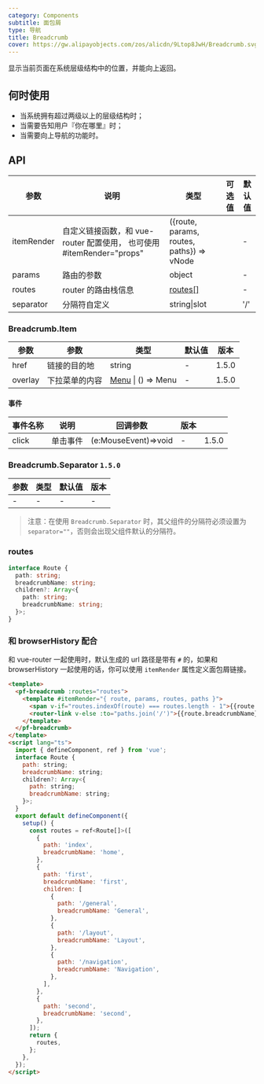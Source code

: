 ```yaml
---
category: Components
subtitle: 面包屑
type: 导航
title: Breadcrumb
cover: https://gw.alipayobjects.com/zos/alicdn/9Ltop8JwH/Breadcrumb.svg
---
```


显示当前页面在系统层级结构中的位置，并能向上返回。

## 何时使用

- 当系统拥有超过两级以上的层级结构时；
- 当需要告知用户『你在哪里』时；
- 当需要向上导航的功能时。

## API

| 参数 | 说明 | 类型 | 可选值 | 默认值 |
| --- | --- | --- | --- | --- |
| itemRender | 自定义链接函数，和 vue-router 配置使用， 也可使用 #itemRender="props" | ({route, params, routes, paths}) => vNode |  | - |
| params | 路由的参数 | object |  | - |
| routes | router 的路由栈信息 | [routes\[\]](#routes) |  | - |
| separator | 分隔符自定义 | string\|slot |  | '/' |

### Breadcrumb.Item

| 参数    | 参数           | 类型                                   | 默认值 | 版本  |
| ------- | -------------- | -------------------------------------- | ------ | ----- |
| href    | 链接的目的地   | string                                 | -      | 1.5.0 |
| overlay | 下拉菜单的内容 | [Menu](/components/menu) \| () => Menu | -      | 1.5.0 |

#### 事件

| 事件名称 | 说明     | 回调参数             | 版本 |       |
| -------- | -------- | -------------------- | ---- | ----- |
| click    | 单击事件 | (e:MouseEvent)=>void | -    | 1.5.0 |

### Breadcrumb.Separator `1.5.0`

| 参数 | 类型 | 默认值 | 版本 |
| ---- | ---- | ------ | ---- |
| -    | -    | -      | -    |

> 注意：在使用 `Breadcrumb.Separator` 时，其父组件的分隔符必须设置为 `separator=""`，否则会出现父组件默认的分隔符。

### routes

```ts
interface Route {
  path: string;
  breadcrumbName: string;
  children?: Array<{
    path: string;
    breadcrumbName: string;
  }>;
}
```

### 和 browserHistory 配合

和 vue-router 一起使用时，默认生成的 url 路径是带有 `#` 的，如果和 browserHistory 一起使用的话，你可以使用 `itemRender` 属性定义面包屑链接。

```html
<template>
  <pf-breadcrumb :routes="routes">
    <template #itemRender="{ route, params, routes, paths }">
      <span v-if="routes.indexOf(route) === routes.length - 1">{{route.breadcrumbName}}</span>
      <router-link v-else :to="paths.join('/')">{{route.breadcrumbName}}</router-link>
    </template>
  </pf-breadcrumb>
</template>
<script lang="ts">
  import { defineComponent, ref } from 'vue';
  interface Route {
    path: string;
    breadcrumbName: string;
    children?: Array<{
      path: string;
      breadcrumbName: string;
    }>;
  }
  export default defineComponent({
    setup() {
      const routes = ref<Route[]>([
        {
          path: 'index',
          breadcrumbName: 'home',
        },
        {
          path: 'first',
          breadcrumbName: 'first',
          children: [
            {
              path: '/general',
              breadcrumbName: 'General',
            },
            {
              path: '/layout',
              breadcrumbName: 'Layout',
            },
            {
              path: '/navigation',
              breadcrumbName: 'Navigation',
            },
          ],
        },
        {
          path: 'second',
          breadcrumbName: 'second',
        },
      ]);
      return {
        routes,
      };
    },
  });
</script>
```
